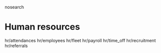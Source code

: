 nosearch  

# Human resources

<div class="toctree">

hr/attendances hr/employees hr/fleet hr/payroll hr/time_off
hr/recruitment hr/referrals

</div>
